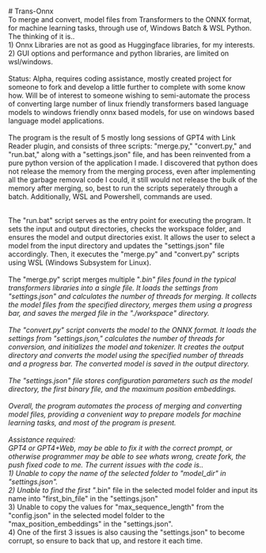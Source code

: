 <BR># Trans-Onnx 
<BR>To merge and convert, model files from Transformers to the ONNX format, for machine learning tasks, through use of, Windows Batch & WSL Python. The thinking of it is..
<BR>1) Onnx Libraries are not as good as Huggingface libraries, for my interests.
<BR>2) GUI options and performance and python libraries, are limited on wsl/windows.
<BR>
<BR>Status: Alpha, requires coding assistance, mostly created project for someone to fork and develop a little further to complete with some know how. Will be of interest to someone wishing to semi-automate the process of converting large number of linux friendly transformers based language models to windows friendly onnx based models, for use on windows based language model applications. 
<BR>
<BR>The program is the result of 5 mostly long sessions of GPT4 with Link Reader plugin, and consists of three scripts: "merge.py," "convert.py," and "run.bat," along with a "settings.json" file, and has been reinvented from a pure python version of the application I made. I discovered that python does not release the memory from the merging process, even after implementing all the garbage removal code I could, it still would not release the bulk of the memory after merging, so, best to run the scripts seperately through a batch. Additionally, WSL and Powershell, commands are used.  
  
<BR>The "run.bat" script serves as the entry point for executing the program. It sets the input and output directories, checks the workspace folder, and ensures the model and output directories exist. It allows the user to select a model from the input directory and updates the "settings.json" file accordingly. Then, it executes the "merge.py" and "convert.py" scripts using WSL (Windows Subsystem for Linux).
<BR>
<BR>The "merge.py" script merges multiple "*.bin" files found in the typical transformers libraries into a single file. It loads the settings from "settings.json" and calculates the number of threads for merging. It collects the model files from the specified directory, merges them using a progress bar, and saves the merged file in the "./workspace" directory.
<BR>
<BR>The "convert.py" script converts the model to the ONNX format. It loads the settings from "settings.json," calculates the number of threads for conversion, and initializes the model and tokenizer. It creates the output directory and converts the model using the specified number of threads and a progress bar. The converted model is saved in the output directory.
<BR>
<BR>The "settings.json" file stores configuration parameters such as the model directory, the first binary file, and the maximum position embeddings.
<BR>
<BR>Overall, the program automates the process of merging and converting model files, providing a convenient way to prepare models for machine learning tasks, and most of the program is present.
<BR>
<BR>Assistance required:
<BR>GPT4 or GPT4+Web, may be able to fix it with the correct prompt, or otherwise programmer may be able to see whats wrong, create fork, the push fixed code to me. The current issues with the code is..
<BR>1) Unable to copy the name of the selected folder to "model_dir" in "settings.json". 
<BR>2) Unable to find the first "*.bin" file in the selected model folder and input its name into "first_bin_file" in the "settings.json" 
<BR>3) Unable to copy the values for "max_sequence_length" from the "config.json" in the selected model folder to the "max_position_embeddings" in the "settings.json".
<BR>4) One of the first 3 issues is also causing the "settings.json" to become corrupt, so ensure to back that up, and restore it each time.
  
 
  
